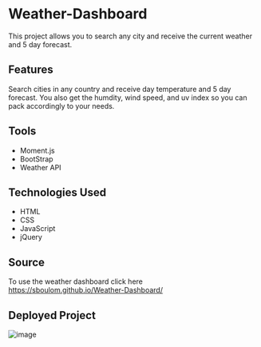 # Weather-Dashboard
This project allows you to search any city and receive the current weather and 5 day forecast. 


## Features
Search cities in any country and receive day temperature and 5 day forecast. You also get the humdity, wind speed, and uv index so you can pack accordingly to your needs.

## Tools
- Moment.js
- BootStrap
- Weather API

## Technologies Used
- HTML
- CSS
- JavaScript
- jQuery

## Source
To use the weather dashboard click here https://sboulom.github.io/Weather-Dashboard/

## Deployed Project
![image](https://user-images.githubusercontent.com/57572182/75097372-f1c92700-555e-11ea-85c2-7b3936e88841.png)


